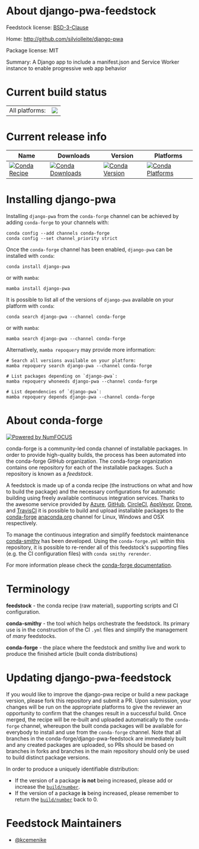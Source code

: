 About django-pwa-feedstock
==========================

Feedstock license: [BSD-3-Clause](https://github.com/conda-forge/django-pwa-feedstock/blob/main/LICENSE.txt)

Home: http://github.com/silviolleite/django-pwa

Package license: MIT

Summary: A Django app to include a manifest.json and Service Worker instance to enable progressive web app behavior

Current build status
====================


<table><tr><td>All platforms:</td>
    <td>
      <a href="https://dev.azure.com/conda-forge/feedstock-builds/_build/latest?definitionId=11954&branchName=main">
        <img src="https://dev.azure.com/conda-forge/feedstock-builds/_apis/build/status/django-pwa-feedstock?branchName=main">
      </a>
    </td>
  </tr>
</table>

Current release info
====================

| Name | Downloads | Version | Platforms |
| --- | --- | --- | --- |
| [![Conda Recipe](https://img.shields.io/badge/recipe-django--pwa-green.svg)](https://anaconda.org/conda-forge/django-pwa) | [![Conda Downloads](https://img.shields.io/conda/dn/conda-forge/django-pwa.svg)](https://anaconda.org/conda-forge/django-pwa) | [![Conda Version](https://img.shields.io/conda/vn/conda-forge/django-pwa.svg)](https://anaconda.org/conda-forge/django-pwa) | [![Conda Platforms](https://img.shields.io/conda/pn/conda-forge/django-pwa.svg)](https://anaconda.org/conda-forge/django-pwa) |

Installing django-pwa
=====================

Installing `django-pwa` from the `conda-forge` channel can be achieved by adding `conda-forge` to your channels with:

```
conda config --add channels conda-forge
conda config --set channel_priority strict
```

Once the `conda-forge` channel has been enabled, `django-pwa` can be installed with `conda`:

```
conda install django-pwa
```

or with `mamba`:

```
mamba install django-pwa
```

It is possible to list all of the versions of `django-pwa` available on your platform with `conda`:

```
conda search django-pwa --channel conda-forge
```

or with `mamba`:

```
mamba search django-pwa --channel conda-forge
```

Alternatively, `mamba repoquery` may provide more information:

```
# Search all versions available on your platform:
mamba repoquery search django-pwa --channel conda-forge

# List packages depending on `django-pwa`:
mamba repoquery whoneeds django-pwa --channel conda-forge

# List dependencies of `django-pwa`:
mamba repoquery depends django-pwa --channel conda-forge
```


About conda-forge
=================

[![Powered by
NumFOCUS](https://img.shields.io/badge/powered%20by-NumFOCUS-orange.svg?style=flat&colorA=E1523D&colorB=007D8A)](https://numfocus.org)

conda-forge is a community-led conda channel of installable packages.
In order to provide high-quality builds, the process has been automated into the
conda-forge GitHub organization. The conda-forge organization contains one repository
for each of the installable packages. Such a repository is known as a *feedstock*.

A feedstock is made up of a conda recipe (the instructions on what and how to build
the package) and the necessary configurations for automatic building using freely
available continuous integration services. Thanks to the awesome service provided by
[Azure](https://azure.microsoft.com/en-us/services/devops/), [GitHub](https://github.com/),
[CircleCI](https://circleci.com/), [AppVeyor](https://www.appveyor.com/),
[Drone](https://cloud.drone.io/welcome), and [TravisCI](https://travis-ci.com/)
it is possible to build and upload installable packages to the
[conda-forge](https://anaconda.org/conda-forge) [anaconda.org](https://anaconda.org/)
channel for Linux, Windows and OSX respectively.

To manage the continuous integration and simplify feedstock maintenance
[conda-smithy](https://github.com/conda-forge/conda-smithy) has been developed.
Using the ``conda-forge.yml`` within this repository, it is possible to re-render all of
this feedstock's supporting files (e.g. the CI configuration files) with ``conda smithy rerender``.

For more information please check the [conda-forge documentation](https://conda-forge.org/docs/).

Terminology
===========

**feedstock** - the conda recipe (raw material), supporting scripts and CI configuration.

**conda-smithy** - the tool which helps orchestrate the feedstock.
                   Its primary use is in the construction of the CI ``.yml`` files
                   and simplify the management of *many* feedstocks.

**conda-forge** - the place where the feedstock and smithy live and work to
                  produce the finished article (built conda distributions)


Updating django-pwa-feedstock
=============================

If you would like to improve the django-pwa recipe or build a new
package version, please fork this repository and submit a PR. Upon submission,
your changes will be run on the appropriate platforms to give the reviewer an
opportunity to confirm that the changes result in a successful build. Once
merged, the recipe will be re-built and uploaded automatically to the
`conda-forge` channel, whereupon the built conda packages will be available for
everybody to install and use from the `conda-forge` channel.
Note that all branches in the conda-forge/django-pwa-feedstock are
immediately built and any created packages are uploaded, so PRs should be based
on branches in forks and branches in the main repository should only be used to
build distinct package versions.

In order to produce a uniquely identifiable distribution:
 * If the version of a package **is not** being increased, please add or increase
   the [``build/number``](https://docs.conda.io/projects/conda-build/en/latest/resources/define-metadata.html#build-number-and-string).
 * If the version of a package **is** being increased, please remember to return
   the [``build/number``](https://docs.conda.io/projects/conda-build/en/latest/resources/define-metadata.html#build-number-and-string)
   back to 0.

Feedstock Maintainers
=====================

* [@kcemenike](https://github.com/kcemenike/)

